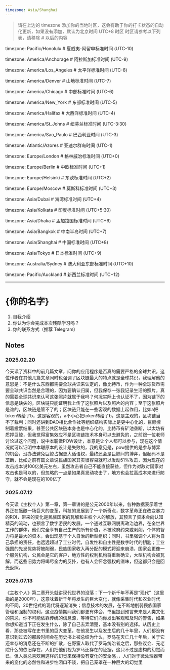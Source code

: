 ```yaml
---
timezone: Asia/Shanghai
---
```


> 请在上边的 timezone 添加你的当地时区，这会有助于你的打卡状态的自动化更新，如果没有添加，默认为北京时间 UTC+8 时区
> 时区请参考以下列表，请移除 # 以后的内容

timezone: Pacific/Honolulu # 夏威夷-阿留申标准时间 (UTC-10)

timezone: America/Anchorage # 阿拉斯加标准时间 (UTC-9)

timezone: America/Los_Angeles # 太平洋标准时间 (UTC-8)

timezone: America/Denver # 山地标准时间 (UTC-7)

timezone: America/Chicago # 中部标准时间 (UTC-6)

timezone: America/New_York # 东部标准时间 (UTC-5)

timezone: America/Halifax # 大西洋标准时间 (UTC-4)

timezone: America/St_Johns # 纽芬兰标准时间 (UTC-3:30)

timezone: America/Sao_Paulo # 巴西利亚时间 (UTC-3)

timezone: Atlantic/Azores # 亚速尔群岛时间 (UTC-1)

timezone: Europe/London # 格林威治标准时间 (UTC+0)

timezone: Europe/Berlin # 中欧标准时间 (UTC+1)

timezone: Europe/Helsinki # 东欧标准时间 (UTC+2)

timezone: Europe/Moscow # 莫斯科标准时间 (UTC+3)

timezone: Asia/Dubai # 海湾标准时间 (UTC+4)

timezone: Asia/Kolkata # 印度标准时间 (UTC+5:30)

timezone: Asia/Dhaka # 孟加拉国标准时间 (UTC+6)

timezone: Asia/Bangkok # 中南半岛时间 (UTC+7)

timezone: Asia/Shanghai # 中国标准时间 (UTC+8)

timezone: Asia/Tokyo # 日本标准时间 (UTC+9)

timezone: Australia/Sydney # 澳大利亚东部标准时间 (UTC+10)

timezone: Pacific/Auckland # 新西兰标准时间 (UTC+12)

---

# {你的名字}

1. 自我介绍
2. 你认为你会完成本次残酷学习吗？
3. 你的联系方式（推荐 Telegram）

## Notes

<!-- Content_START -->

### 2025.02.20

今天读了资料中的前几篇文章，问你的应用程序是否真的需要严格的全球共识，这位作者在其他几篇文章同时也强调了区块链最大的特点就是全球共识，我理解他的意思是：不是什么东西都需要全球共识来认定的，像比特币，作为一种全球货币需要全球共识当然是合理的，因为要确认归属，但我保存一张我记录生活的照片，真的需要全球共识来认可这张照片就属于我吗？何况实际上也认证不了，因为链下的信息是缺失的，区块链只能证明我上传了这张照片以及照片的内容；至于这张照片是谁的，区块链是管不了的；区块链只能在一些客观的数据上起作用，比如a把token转给了b，这是客观的，a不小心把token转给了b，这是主观的，区块链当不了裁判；同时还讲到DAO相比合作社等组织结构实际上是更中心化的，巨鲸控制着投票结果，甚至公共区块链本身也是中心化的，比特币有矿池垄断，以太坊有质押巨鲸，但我觉得富集效应不是区块链技术本身可以去避免的，之前跟一位老师讨论过这个问题，说中本聪做POW设计，本意是让个人都可以参与，现在这个情况就可以证明中本聪原本的设计是失败的，我的意见是，pow提供的是参与博弈的机会，没办法避免巨鲸占据更大话语权，最终还会是巨鲸间的博弈，但起码不是垄断，比如之前有篇文章说民族国家其实很容易就可以发动51%攻击，因为现在的攻击成本说100亿美元左右，虽然攻击者自己不能直接获益，但作为对敌对国家对攻击也是可以的，但忽略的一点是如果真发动攻击了，地方也会拉高成本来进行防守，就不会是现在的100亿了


### 2025.07.12

今天读《主权个人》第一章，第一章讲的是公元2000年以来，各种数据表示着世界正在酝酿一场巨大的变革，科技的发展到了一个新奇点，数字革命正在改变暴力的ROI，带来的变化是民族国家的瓦解和主权个人的解放，其预言了资本会向认知精英的流动，也预言了数字游民的发展。一个通过互联网脱离政治边界，在全世界工作的群体，他们完全享有自己生产的所有价值，不被政府约束或剥削，个体的智力将是最大的资本，会出现基于个人自治的新型组织；同时，书里强调个人将为自己承担的责任，也远远超过了工业时代，自发性和自主性是数字时代的钥匙；工业强国的先发优势将被削弱，民族国家收入再分配的模式将迎来崩溃，国家会更像一个服务机构，公民会是它的客户，地方性的权利机构将重新确立，大型机构会被瓦解，而这些旧势力将竭尽全力的反扑，也有人会怀念强权的滋味，但这都只会是回光返照。


### 2025.07.13

《主权个人》第二章开头就讲现代世界的没落：下一个新千年不再是“现代”（这里指的是2000年），这意味着新千年将发生的巨大变化，就像采集时代和农业时代的不同，20世纪式的现代将逐渐消失；信息技术的发展，在不断地削弱民族国家管理和强制的权利，这点疫情期间我们都更有体会，书里提到预言未来是人类文化的禁忌，你不可能依靠传统的信息源，等待它们向你发出客观和及时的警告，如果你想知道当下正在发生什么，除了自己去弄清楚，基本没有别的选择。从历史上看，那些被写在史书里的巨大变革，在他发生以及发生后的几十年里，人们都没有意识到过去的那段时间会在历史书上被总结为什么，罗马在灭亡几十年后，关于它还幸存的消息还在不断的扩散，在野蛮人取代了罗马统治者之后，那些议会、元老院什么的依旧存在，人们把他们视为罗马还存在的证据，这只不过是虚构的幻觉而已，但人类总喜欢用这样的幻觉来保持没有变化的安全感，，人们对于微处理器带来的变化的必然性和进步性闭口不谈，把自己笼罩在一种巨大的幻觉里



<!-- Content_END -->  
